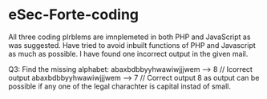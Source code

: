 # eSec-Forte-coding

All three coding plrblems are imnplemeted in both PHP and JavaScript as was suggested.
Have tried to avoid inbuilt functions of PHP and Javascript as much as possible.
I have found one incorrect output in the given mail.

Q3: Find the missing alphabet:
    abaxbdbbyyhwawiwjjjwem --> 8 // Icorrect output
    abaxbdbbyyhwawiwjjjwem --> 7 // Correct output
    8 as output can be possible if any one of the legal charachter is capital instad of small.
